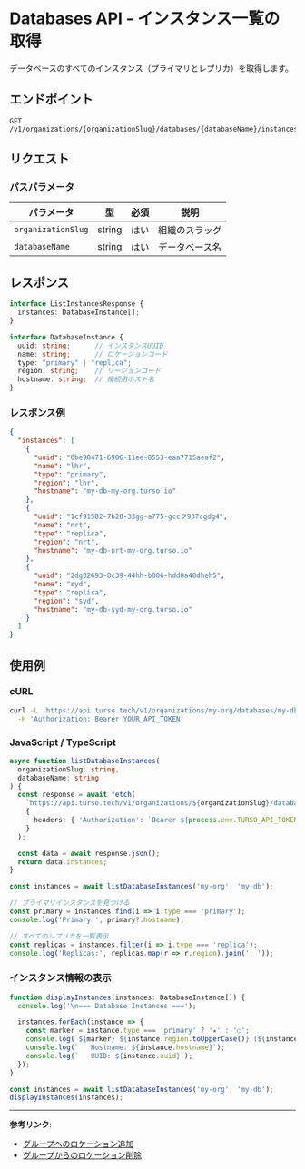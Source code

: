 # Databases API - インスタンス一覧の取得

データベースのすべてのインスタンス（プライマリとレプリカ）を取得します。

## エンドポイント

```
GET /v1/organizations/{organizationSlug}/databases/{databaseName}/instances
```

## リクエスト

### パスパラメータ

| パラメータ | 型 | 必須 | 説明 |
|----------|------|------|------|
| `organizationSlug` | string | はい | 組織のスラッグ |
| `databaseName` | string | はい | データベース名 |

## レスポンス

```typescript
interface ListInstancesResponse {
  instances: DatabaseInstance[];
}

interface DatabaseInstance {
  uuid: string;      // インスタンスUUID
  name: string;      // ロケーションコード
  type: "primary" | "replica";
  region: string;    // リージョンコード
  hostname: string;  // 接続用ホスト名
}
```

### レスポンス例

```json
{
  "instances": [
    {
      "uuid": "0be90471-6906-11ee-8553-eaa7715aeaf2",
      "name": "lhr",
      "type": "primary",
      "region": "lhr",
      "hostname": "my-db-my-org.turso.io"
    },
    {
      "uuid": "1cf91582-7b28-33gg-a775-gccフ937cgdg4",
      "name": "nrt",
      "type": "replica",
      "region": "nrt",
      "hostname": "my-db-nrt-my-org.turso.io"
    },
    {
      "uuid": "2dg02693-8c39-44hh-b886-hdd0a48dheh5",
      "name": "syd",
      "type": "replica",
      "region": "syd",
      "hostname": "my-db-syd-my-org.turso.io"
    }
  ]
}
```

## 使用例

### cURL

```bash
curl -L 'https://api.turso.tech/v1/organizations/my-org/databases/my-db/instances' \
  -H 'Authorization: Bearer YOUR_API_TOKEN'
```

### JavaScript / TypeScript

```typescript
async function listDatabaseInstances(
  organizationSlug: string,
  databaseName: string
) {
  const response = await fetch(
    `https://api.turso.tech/v1/organizations/${organizationSlug}/databases/${databaseName}/instances`,
    {
      headers: { 'Authorization': `Bearer ${process.env.TURSO_API_TOKEN}` }
    }
  );

  const data = await response.json();
  return data.instances;
}

const instances = await listDatabaseInstances('my-org', 'my-db');

// プライマリインスタンスを見つける
const primary = instances.find(i => i.type === 'primary');
console.log('Primary:', primary?.hostname);

// すべてのレプリカを一覧表示
const replicas = instances.filter(i => i.type === 'replica');
console.log('Replicas:', replicas.map(r => r.region).join(', '));
```

### インスタンス情報の表示

```typescript
function displayInstances(instances: DatabaseInstance[]) {
  console.log('\n=== Database Instances ===');

  instances.forEach(instance => {
    const marker = instance.type === 'primary' ? '★' : '○';
    console.log(`${marker} ${instance.region.toUpperCase()} (${instance.type})`);
    console.log(`   Hostname: ${instance.hostname}`);
    console.log(`   UUID: ${instance.uuid}`);
  });
}

const instances = await listDatabaseInstances('my-org', 'my-db');
displayInstances(instances);
```

---

**参考リンク**:
- [グループへのロケーション追加](./24-groups-add-location.md)
- [グループからのロケーション削除](./25-groups-remove-location.md)
